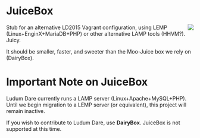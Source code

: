 # JuiceBox
<img align="right" src="https://raw.githubusercontent.com/povrazor/juicebox/master/docs/Logo.png">
Stub for an alternative LD2015 Vagrant configuration, using LEMP (Linux+EnginX+MariaDB+PHP) or other alternative LAMP tools (HHVM?). Juicy.

It should be smaller, faster, and sweeter than the Moo-Juice box we rely on (DairyBox).

# Important Note on JuiceBox
Ludum Dare currently runs a LAMP server (Linux+Apache+MySQL+PHP). Until we begin migration to a LEMP server (or equivalent), this project will remain inactive.

If you wish to contribute to Ludum Dare, use **DairyBox**. JuiceBox is not supported at this time.
